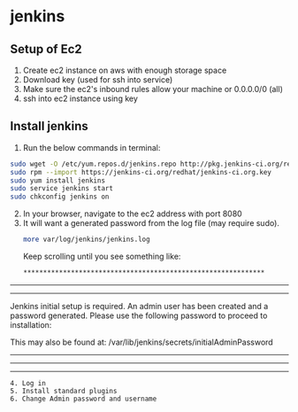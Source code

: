 # jenkins

## Setup of Ec2

1. Create ec2 instance on aws with enough storage space
2. Download key (used for ssh into service)
3. Make sure the ec2's inbound rules allow your machine or 0.0.0.0/0 (all)
4. ssh into ec2 instance using key

## Install jenkins

1. Run the below commands in terminal:
  ```sh
  sudo wget -O /etc/yum.repos.d/jenkins.repo http://pkg.jenkins-ci.org/redhat/jenkins.repo
  sudo rpm --import https://jenkins-ci.org/redhat/jenkins-ci.org.key
  sudo yum install jenkins
  sudo service jenkins start
  sudo chkconfig jenkins on
  ```
2. In your browser, navigate to the ec2 address with port 8080
3. It will want a generated password from the log file (may require sudo).
   ```sh
   more var/log/jenkins/jenkins.log
   ```
   Keep scrolling until you see something like:
   ```sh
   *************************************************************
  *************************************************************
  *************************************************************

  Jenkins initial setup is required. An admin user has been created and a password generated.
  Please use the following password to proceed to installation:

  <your password>

  This may also be found at: /var/lib/jenkins/secrets/initialAdminPassword

  *************************************************************
  *************************************************************
  *************************************************************
  ```
 4. Log in
 5. Install standard plugins
 6. Change Admin password and username
 
